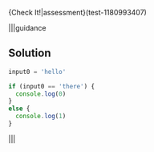 {Check It!|assessment}(test-1180993407)

|||guidance
## Solution

```javascript
input0 = 'hello'

if (input0 == 'there') {
  console.log(0)
}
else {
  console.log(1)
}
```
|||
